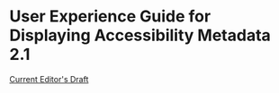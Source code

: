  # User Experience Guide for Displaying Accessibility Metadata 2.1
 [Current Editor's Draft](https://w3c.github.io/publ-a11y/a11y-meta-display-guide/2.1/draft/guidelines/)

 